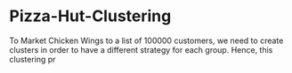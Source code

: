# Pizza-Hut-Clustering
To Market Chicken Wings to a list of 100000 customers, we need to create clusters in order to have a different strategy for each group. Hence, this clustering pr
